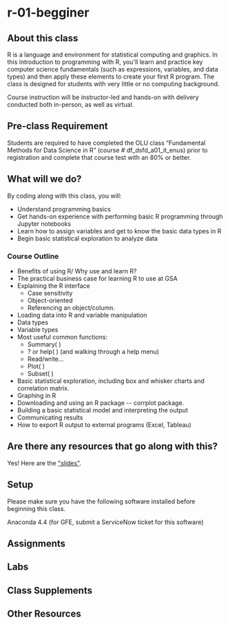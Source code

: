 # r-01-begginer

## About this class
R is a language and environment for statistical computing and graphics.  In this introduction to programming with R, you'll learn and practice key computer science fundamentals (such as expressions, variables, and data types) and then apply these elements to create your first R program. The class is designed for students with very little or no computing background.  

Course instruction will be instructor-led and hands-on with delivery conducted both in-person, as well as virtual.

## Pre-class Requirement
Students are required to have completed the OLU class “Fundamental Methods for Data Science in R” (course # df_dsfd_a01_it_enus) prior to registration and complete that course test with an 80% or better.

## What will we do?
By coding along with this class, you will:
- Understand programming basics 
- Get hands-on experience with performing basic R programming through Jupyter notebooks
- Learn how to assign variables and get to know the basic data types in R
- Begin basic statistical exploration to analyze data

### Course Outline
- Benefits of using R/ Why use and learn R?
- The practical business case for learning R to use at GSA
- Explaining the R interface
    - Case sensitivity
    - Object-oriented
    - Referencing an object/column.
- Loading data into R and variable manipulation
- Data types
- Variable types
- Most useful common functions:
    - Summary( )
    - ? or help( ) (and walking through a help menu)
    - Read/write…
    - Plot( )
    - Subset( )
- Basic statistical exploration, including box and whisker charts and correlation matrix.
- Graphing in R
- Downloading and using an R package -- corrplot package.
- Building a basic statistical model and interpreting the output
- Communicating results
- How to export R output to external programs (Excel, Tableau)


## Are there any resources that go along with this?
Yes! Here are the ["slides"](#).

## Setup
Please make sure you have the following software installed before beginning this class.

Anaconda 4.4 (for GFE, submit a ServiceNow ticket for this software)

## Assignments

## Labs

## Class Supplements

## Other Resources